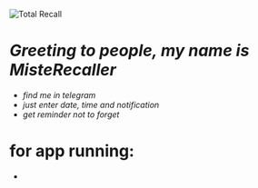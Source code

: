 ![Total Recall](https://mixnews.lv/wp-content/uploads/2022/07/1/2022-07-01-mixnews-fakkhvcilkjx.jpg)
# ***Greeting to people, my name is MisteRecaller***
* *find me in telegram*
* *just enter date, time and notification*
* *get reminder not to forget*

# for app running:
- 

